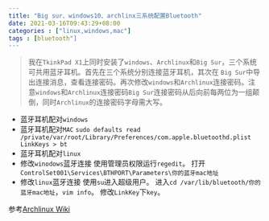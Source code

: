 ```yaml
---
title: "Big sur、windows10、archlinx三系统配置Bluetooth"
date: 2021-03-16T09:43:29+08:00
categories : ["linux,windows,mac"]
tags : [bluetooth"]
---
```

> 我在`TkinkPad X1`上同时安装了`windows`、`Archlinux`和`Big Sur`，三个系统可共用蓝牙耳机。首先在三个系统分别连接蓝牙耳机，其次在 `Big Sur`中导出连接消息，查看连接密码。再次修改`windows`和`Archlinux`连接密码。注意`windows`和`Archlinux`连接密码`Big Sur`连接密码从后向前每两位为一组颠倒，同时`Archlinux`的连接密码字母需大写。
- 蓝牙耳机配对`windows`
- 蓝牙耳机配对`MAC`
`sudo defaults read /private/var/root/Library/Preferences/com.apple.bluetoothd.plist LinkKeys > bt`
- 蓝牙耳机配对`linux`
- 修改`winodows`蓝牙连接
使用管理员权限运行`regedit`。
打开`ControlSet001\Services\BTHPORT\Parameters\你的蓝牙mac地址`
- 修改`linux`蓝牙连接
使用`su`进入超级用户。
进入`cd /var/lib/bluetooth/你的蓝牙mac地址`，`vim info`。
修改`LinkKey`下`key`。 

参考[Archlinux Wiki](https://wiki.archlinux.org/index.php/Bluetooth)

